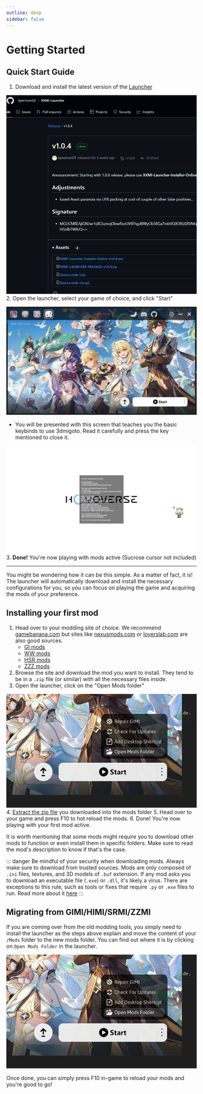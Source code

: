 ```yaml
---
outline: deep
sidebar: false
---
```

# Getting Started

## Quick Start Guide

1. Download and install the latest version of the [Launcher](https://github.com/SpectrumQT/XXMI-Launcher/releases/latest)

![downloadlauncher](./img/downloadlauncher.png)
2. Open the launcher, select your game of choice, and click "Start"

![Start](./img/start.png)
- You will be presented with this screen that teaches you the basic keybinds to use 3dmigoto. Read it carefully and press the key mentioned to close it.

![firstscreen](./img/firstscreen.png)
3. **Done!** You're now playing with mods active (Sucrose cursor not included)

---
You might be wondering how it can be this simple. As a matter of fact, it is! The launcher will automatically download and install the necessary configurations for you, so you can focus on playing the game and acquiring the mods of your preference.

## Installing your first mod

1. Head over to your modding site of choice. We recommend [gamebanana.com](https://gamebanana.com) but sites like [nexusmods.com](https://nexusmods.com) or [loverslab.com](https://loverslab.com) are also good sources.
    - [GI mods](https://gamebanana.com/mods/1)
    - [WW mods](https://gamebanana.com/mods/1)
    - [HSR mods](https://gamebanana.com/mods/1)
    - [ZZZ mods](https://gamebanana.com/mods/1)
2. Browse the site and download the mod you want to install. They tend to be in a `.zip` file (or similar) with all the necessary files inside.
3. Open the launcher, click on the "Open Mods folder"

![Open Mods folder](./img/openmodsfolder.png)
4. [Extract the zip file](https://www.google.com/search?q=how+to+extract+a+compressed+file) you downloaded into the mods folder
5. Head over to your game and press F10 to hot reload the mods.
6. Done! You're now playing with your first mod active.

It is worth mentioning that some mods might require you to download other mods to function or even install them in specific folders. Make sure to read the mod's description to know if that's the case.

::: danger
Be mindful of your security when downloading mods. Always make sure to download from trusted sources. Mods are only composed of `.ini` files, textures, and 3D models of `.buf` extension. If any mod asks you to download an executable file (`.exe`) or `.dll`, it's likely a virus. There are exceptions to this rule, such as tools or fixes that require `.py` or `.exe` files to run. Read more about it [here](./troubleshooting.md#fixing-mods)
:::

## Migrating from GIMI/HIMI/SRMI/ZZMI

If you are coming over from the old modding tools, you simply need to install the launcher as the steps above explain and move the content of your `/Mods` folder to the new mods folder. You can find out where it is by clicking on `Open Mods Folder` in the launcher.

![Open Mods folder](./img/openmodsfolder.png)

Once done, you can simply press F10 in-game to reload your mods and you're good to go!
